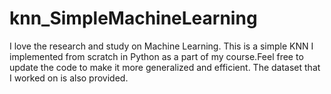# knn_SimpleMachineLearning
I love the research and study on Machine Learning. This is a simple KNN I implemented from scratch in Python as a part of my course.Feel free to update the code to make it more generalized and efficient. The dataset that I worked on is also provided.
